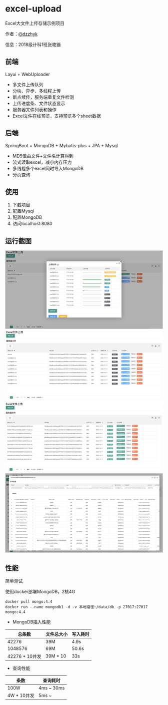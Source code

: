 # excel-upload

Excel大文件上传存储示例项目

作者：[@dzzhyk](https://github.com/dzzhyk)

信息：2018级计科1班张艳锴

## 前端

Layui + WebUploader

- 多文件上传队列
- 分块、异步、多线程上传
- 断点续传，服务端重复文件检测
- 上传进度条、文件状态显示
- 服务器文件列表和操作
- Excel文件在线预览，支持预览多个sheet数据



## 后端

SpringBoot + MongoDB + Mybatis-plus + JPA + Mysql

- MD5值由文件+文件名计算得到
- 流式读取excel，减小内存压力
- 多线程多个excel同时导入MongoDB
- 分页查询




## 使用

1. 下载项目
2. 配置Mysql
3. 配置MongoDB
4. 访问localhost:8080



## 运行截图

![1](./img/1.png)
![2](./img/2.png)
![3](./img/3.png)
![4](./img/4.png)



## 性能

简单测试

使用docker部署MongoDB，2核4G

```shell
docker pull mongo:4.4
docker run --name mongodb1 -d -v 本地路径:/data/db -p 27017:27017 mongo:4.4
```

- MongoDB插入性能

| 总条数  | 文件总大小 | 写入耗时 |
| ------- | -------- | ------------ |
| 42276   | 39M      | 4.9s        |
| 1048576 | 69M      | 50.6s        |
| 42276 * 10并发 | 39M * 10      | 33s |

- 查询性能

| 条数 | 查询耗时 |
| ---- | ------------ |
| 100W | 4ms ~ 30ms   |
| 4W * 10并发 |  5ms ~  |

